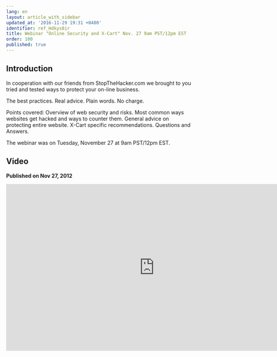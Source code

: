 ```yaml
---
lang: en
layout: article_with_sidebar
updated_at: '2016-11-29 19:31 +0400'
identifier: ref_Hdkys8ir
title: Webinar "Online Security and X-Cart" Nov. 27 9am PST/12pm EST
order: 100
published: true
---
```

## Introduction
In cooperation with our friends from StopTheHacker.com we brought to you tried and tested ways to protect your on-line business.

The best practices. Real advice. Plain words. No charge.

Points covered: Overview of web security and risks. Most common ways websites get hacked and ways to counter them. General advice on protecting entire website. X-Cart specific recommendations. Questions and Answers.

The webinar was on Tuesday, November 27 at 9am PST/12pm EST.

## Video
**Published on Nov 27, 2012**
<iframe class="youtube-player" type="text/html" style="width: 800px; height: 450px" src="https://www.youtube.com/embed/xQBXmEqBvYk" frameborder="0"></iframe>
